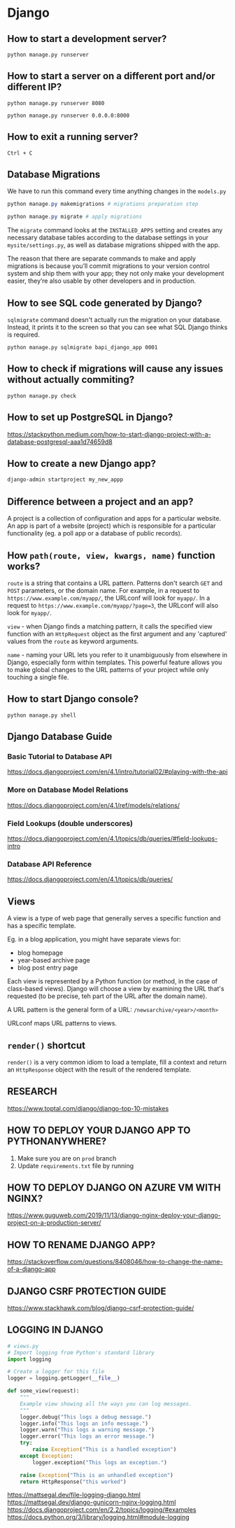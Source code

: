 # Django

## How to start a development server?

```
python manage.py runserver
```

## How to start a server on a different port and/or different IP?

```
python manage.py runserver 8080

python manage.py runserver 0.0.0.0:8000
```

## How to exit a running server?

```
Ctrl + C
```

## Database Migrations

We have to run this command every time anything changes in the `models.py`

```powershell
python manage.py makemigrations # migrations preparation step

python manage.py migrate # apply migrations
```

The `migrate` command looks at the `INSTALLED_APPS` setting and creates any necessary database tables according to the database settings in your `mysite/settings.py`, as well as database migrations shipped with the app.

The reason that there are separate commands to make and apply migrations is because you’ll commit migrations to your version control system and ship them with your app; they not only make your development easier, they’re also usable by other developers and in production.

## How to see SQL code generated by Django?

`sqlmigrate` command doesn't actually run the migration on your database. Instead, it prints it to the screen so that you can see what SQL Django thinks is required. 

```
python manage.py sqlmigrate bapi_django_app 0001
```

## How to check if migrations will cause any issues without actually commiting?

```
python manage.py check
```

## How to set up PostgreSQL in Django?

<https://stackpython.medium.com/how-to-start-django-project-with-a-database-postgresql-aaa1d74659d8>

## How to create a new Django app?

```powershell
django-admin startproject my_new_appp
```

## Difference between a project and an app?

A project is a collection of configuration and apps for a particular website. An app is part of a website (project) which is responsible for a particular functionality (eg. a poll app or a database of public records).

## How `path(route, view, kwargs, name)` function works?

`route` is a string that contains a URL pattern. Patterns don't search `GET` and `POST` parameters, or the domain name. For example, in a request to `https://www.example.com/myapp/`, the URLconf will look for `myapp/`. In a request to `https://www.example.com/myapp/?page=3`, the URLconf will also look for `myapp/`.

`view` - when Django finds a matching pattern, it calls the specified view function with an `HttpRequest` object as the first argument and any 'captured' values from the `route` as keyword arguments.

`name` - naming your URL lets you refer to it unambiguously from elsewhere in Django, especially form within templates. This powerful feature allows you to make global changes to the URL patterns of your project while only touching a single file.

## How to start Django console?

```
python manage.py shell
```

## Django Database Guide

### Basic Tutorial to Database API

<https://docs.djangoproject.com/en/4.1/intro/tutorial02/#playing-with-the-api>

### More on Database Model Relations

<https://docs.djangoproject.com/en/4.1/ref/models/relations/>

### Field Lookups (double underscores)

<https://docs.djangoproject.com/en/4.1/topics/db/queries/#field-lookups-intro>

### Database API Reference

<https://docs.djangoproject.com/en/4.1/topics/db/queries/>

## Views

A view is a type of web page that generally serves a specific function and has a specific template.

Eg. in a blog application, you might have separate views for:
- blog homepage
- year-based archive page
- blog post entry page

Each view is represented by a Python function (or method, in the case of class-based views). Django will choose a view by examining the URL that's requested (to be precise, teh part of the URL after the domain name).

A URL pattern is the general form of a URL: `/newsarchive/<year>/<month>`

URLconf maps URL patterns to views.

## `render()` shortcut

`render()` is a very common idiom to load a template, fill a context and return an `HttpResponse` object with the result of the rendered template.

## RESEARCH

<https://www.toptal.com/django/django-top-10-mistakes>

## HOW TO DEPLOY YOUR DJANGO APP TO PYTHONANYWHERE?

1. Make sure you are on `prod` branch
2. Update `requirements.txt` file by running

## HOW TO DEPLOY DJANGO ON AZURE VM WITH NGINX?

<https://www.guguweb.com/2019/11/13/django-nginx-deploy-your-django-project-on-a-production-server/>

## HOW TO RENAME DJANGO APP?

<https://stackoverflow.com/questions/8408046/how-to-change-the-name-of-a-django-app>

## DJANGO CSRF PROTECTION GUIDE

<https://www.stackhawk.com/blog/django-csrf-protection-guide/>

## LOGGING IN DJANGO

```python
# views.py
# Import logging from Python's standard library
import logging

# Create a logger for this file
logger = logging.getLogger(__file__)

def some_view(request):
    """
    Example view showing all the ways you can log messages.
    """
    logger.debug("This logs a debug message.")
    logger.info("This logs an info message.")
    logger.warn("This logs a warning message.")
    logger.error("This logs an error message.")
    try:
        raise Exception("This is a handled exception")
    except Exception:
        logger.exception("This logs an exception.")

    raise Exception("This is an unhandled exception")
    return HttpResponse("this worked")
```

<https://mattsegal.dev/file-logging-django.html>
<https://mattsegal.dev/django-gunicorn-nginx-logging.html>
<https://docs.djangoproject.com/en/2.2/topics/logging/#examples>
<https://docs.python.org/3/library/logging.html#module-logging>

